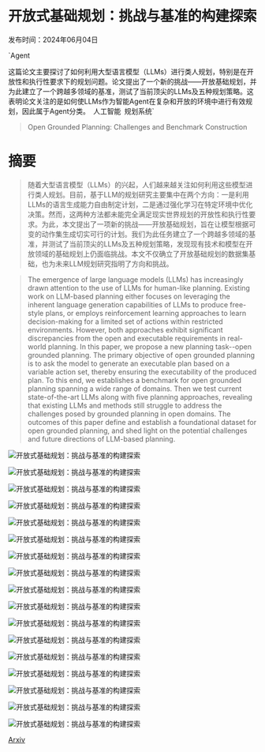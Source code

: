 # 开放式基础规划：挑战与基准的构建探索

发布时间：2024年06月04日

`Agent

这篇论文主要探讨了如何利用大型语言模型（LLMs）进行类人规划，特别是在开放性和执行性要求下的规划问题。论文提出了一个新的挑战——开放基础规划，并为此建立了一个跨越多领域的基准，测试了当前顶尖的LLMs及五种规划策略。这表明论文关注的是如何使LLMs作为智能Agent在复杂和开放的环境中进行有效规划，因此属于Agent分类。` `人工智能` `规划系统`

> Open Grounded Planning: Challenges and Benchmark Construction

# 摘要

> 随着大型语言模型（LLMs）的兴起，人们越来越关注如何利用这些模型进行类人规划。目前，基于LLM的规划研究主要集中在两个方向：一是利用LLMs的语言生成能力自由制定计划，二是通过强化学习在特定环境中优化决策。然而，这两种方法都未能完全满足现实世界规划的开放性和执行性要求。为此，本文提出了一项新的挑战——开放基础规划，旨在让模型根据可变的动作集生成切实可行的计划。我们为此任务建立了一个跨越多领域的基准，并测试了当前顶尖的LLMs及五种规划策略，发现现有技术和模型在开放领域的基础规划上仍面临挑战。本文不仅确立了开放基础规划的数据集基础，也为未来LLM规划研究指明了方向和挑战。

> The emergence of large language models (LLMs) has increasingly drawn attention to the use of LLMs for human-like planning. Existing work on LLM-based planning either focuses on leveraging the inherent language generation capabilities of LLMs to produce free-style plans, or employs reinforcement learning approaches to learn decision-making for a limited set of actions within restricted environments. However, both approaches exhibit significant discrepancies from the open and executable requirements in real-world planning. In this paper, we propose a new planning task--open grounded planning. The primary objective of open grounded planning is to ask the model to generate an executable plan based on a variable action set, thereby ensuring the executability of the produced plan. To this end, we establishes a benchmark for open grounded planning spanning a wide range of domains. Then we test current state-of-the-art LLMs along with five planning approaches, revealing that existing LLMs and methods still struggle to address the challenges posed by grounded planning in open domains. The outcomes of this paper define and establish a foundational dataset for open grounded planning, and shed light on the potential challenges and future directions of LLM-based planning.

![开放式基础规划：挑战与基准的构建探索](../../../paper_images/2406.02903/x1.png)

![开放式基础规划：挑战与基准的构建探索](../../../paper_images/2406.02903/x2.png)

![开放式基础规划：挑战与基准的构建探索](../../../paper_images/2406.02903/x3.png)

![开放式基础规划：挑战与基准的构建探索](../../../paper_images/2406.02903/x4.png)

![开放式基础规划：挑战与基准的构建探索](../../../paper_images/2406.02903/x5.png)

![开放式基础规划：挑战与基准的构建探索](../../../paper_images/2406.02903/x6.png)

![开放式基础规划：挑战与基准的构建探索](../../../paper_images/2406.02903/x7.png)

![开放式基础规划：挑战与基准的构建探索](../../../paper_images/2406.02903/x8.png)

![开放式基础规划：挑战与基准的构建探索](../../../paper_images/2406.02903/x9.png)

![开放式基础规划：挑战与基准的构建探索](../../../paper_images/2406.02903/x10.png)

![开放式基础规划：挑战与基准的构建探索](../../../paper_images/2406.02903/x11.png)

![开放式基础规划：挑战与基准的构建探索](../../../paper_images/2406.02903/x12.png)

![开放式基础规划：挑战与基准的构建探索](../../../paper_images/2406.02903/x13.png)

![开放式基础规划：挑战与基准的构建探索](../../../paper_images/2406.02903/x14.png)

![开放式基础规划：挑战与基准的构建探索](../../../paper_images/2406.02903/x15.png)

![开放式基础规划：挑战与基准的构建探索](../../../paper_images/2406.02903/x16.png)

![开放式基础规划：挑战与基准的构建探索](../../../paper_images/2406.02903/x17.png)

[Arxiv](https://arxiv.org/abs/2406.02903)